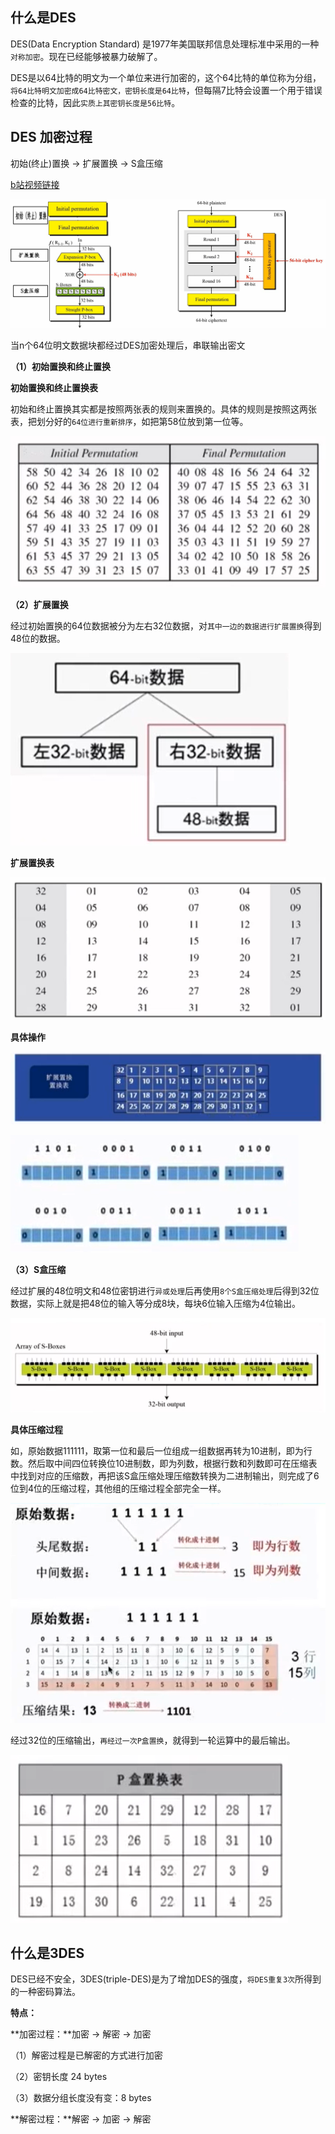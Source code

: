 ## 什么是DES

DES(Data Encryption Standard) 是1977年美国联邦信息处理标准中采用的一种`对称加密`。现在已经能够被暴力破解了。

DES是以64比特的明文为一个单位来进行加密的，这个64比特的单位称为分组，`将64比特明文加密成64比特密文，密钥长度是64比特`，但每隔7比特会设置一个用于错误检查的比特，因此`实质上其密钥长度是56比特`。

## DES 加密过程

初始(终止)置换 -> 扩展置换 -> S盒压缩

[b站视频链接](https://www.bilibili.com/video/BV1QW411B7A4/?spm_id_from=333.788.videocard.0)

![DES加密结构图](../images/code/DES加密结构图.png)

当n个64位明文数据块都经过DES加密处理后，串联输出密文

**（1）初始置换和终止置换**

**初始置换和终止置换表**

初始和终止置换其实都是按照两张表的规则来置换的。具体的规则是按照这两张表，把划分好的`64位进行重新排序`，如把第58位放到第一位等。

![初始置换和终止置换表](../images/code/初始置换和终止置换表.png)

**（2）扩展置换**

经过初始置换的64位数据被分为左右32位数据，对`其中一边的数据进行扩展置换`得到48位的数据。

![扩展置换](../images/code/扩展置换.png)

**扩展置换表**

![扩展置换表](../images/code/扩展置换表.png)

**具体操作**

![扩展置换置换表](../images/code/扩展置换置换表.png)

![扩展置换例子](../images/code/扩展置换例子.png)



**（3）S盒压缩**

经过扩展的48位明文和48位密钥进行`异或处理`后再使用`8个S盒压缩处理`后得到32位数据，实际上就是把48位的输入等分成8块，每块6位输入压缩为4位输出。

![S盒压缩](../images/code/S盒压缩.png)

**具体压缩过程**

如，原始数据111111，取第一位和最后一位组成一组数据再转为10进制，即为行数。然后取中间四位转换位10进制数，即为列数，根据行数和列数即可在压缩表中找到对应的压缩数，再把该S盒压缩处理压缩数转换为二进制输出，则完成了6位到4位的压缩过程，其他组的压缩过程全部完全一样。

![S盒压缩例子](../images/code/S盒压缩例子.png)

经过32位的压缩输出，`再经过一次P盒置换`，就得到一轮运算中的最后输出。

![P盒置换表](../images/code/P盒置换表.png)

## 什么是3DES

DES已经不安全，3DES(triple-DES)是为了增加DES的强度，`将DES重复3次`所得到的一种密码算法。

**特点：**

**加密过程：**加密 -> 解密 -> 加密

（1）解密过程是已解密的方式进行加密

（2）密钥长度 24 bytes

（3）数据分组长度没有变：8 bytes

**解密过程：**解密 -> 加密 -> 解密







